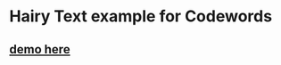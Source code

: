 # Hairy Text example for Codewords
## [demo here](https://karenanndonnachie.github.io/AtotheK/Chapter_4/codewords_demo/)
